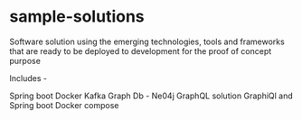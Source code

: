 # sample-solutions
Software solution using the emerging technologies, tools and frameworks that are ready to be deployed to development for the proof of concept purpose

Includes -

Spring boot
Docker
Kafka
Graph Db - Ne04j
GraphQL solution
GraphiQl and Spring boot
Docker compose 
